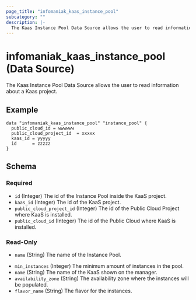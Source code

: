 ```yaml
---
page_title: "infomaniak_kaas_instance_pool"
subcategory: ""
description: |-
  The Kaas Instance Pool Data Source allows the user to read information about a Kaas project
---
```


# infomaniak_kaas_instance_pool (Data Source)

The Kaas Instance Pool Data Source allows the user to read information about a Kaas project.

## Example

```hcl
data "infomaniak_kaas_instance_pool" "instance_pool" {
  public_cloud_id = wwwwww
  public_cloud_project_id  = xxxxx
  kaas_id = yyyyy
  id      = zzzzz
}
```

## Schema

### Required

- `id` (Integer) The id of the Instance Pool inside the KaaS project.
- `kaas_id` (Integer) The id of the KaaS project.
- `public_cloud_project_id` (Integer) The id of the Public Cloud Project where KaaS is installed.
- `public_cloud_id` (Integer) The id of the Public Cloud where KaaS is installed.

### Read-Only

- `name` (String) The name of the Instance Pool.
<!-- - `max_instances` (Integer) The maximum amount of instances in the pool. -->
- `min_instances` (Integer) The minimum amount of instances in the pool.
- `name` (String) The name of the KaaS shown on the manager.
- `availability_zone` (String) The availability zone where the instances will be populated.
- `flavor_name` (String) The flavor for the instances.